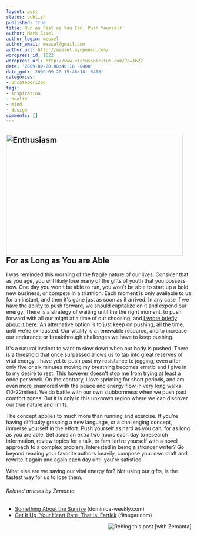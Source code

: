 ```yaml
---
layout: post
status: publish
published: true
title: Run as Fast as You Can, Push Yourself!
author: Mark Essel
author_login: messel
author_email: messel@gmail.com
author_url: http://messel.myopenid.com/
wordpress_id: 1622
wordpress_url: http://www.victusspiritus.com/?p=1622
date: '2009-09-20 08:46:18 -0400'
date_gmt: '2009-09-20 15:46:18 -0400'
categories:
- Uncategorized
tags:
- inspiration
- health
- mind
- design
comments: []
---
```

<h2><a href="http://www.flickr.com/photos/damongarrett/"><img class="aligncenter size-full wp-image-1623" title="Enthusiasm" src="http://www.victusspiritus.com/wp-content/uploads/2009/09/Enthusiasm.jpg" alt="Enthusiasm" width="480" height="330" /></a><br />
For as Long as You are Able</h2>
<p>I was reminded this morning of the fragile nature of our lives. Consider that as you age, you will likely lose many of the gifts of youth that you possess now. One day you won't be able to run, you won't be able to start up a bold new business, or compete in a triathlon. Each moment is only available to us for an instant, and then it's gone just as soon as it arrived. In any case if we have the ability to push forward, we should capitalize on it and expend our energy. There is a strategy of waiting until the the right moment, to push forward with all our might at a time of our choosing, and <a href="http://www.victusspiritus.com/2009/09/14/procrastinate-until-youre-ready/">I wrote briefly about it here</a>. An alternative option is to just keep on pushing, all the time, until we're exhausted. Our vitality is a renewable resource, and to increase our endurance or breakthrough challenges we have to keep pushing.</p>
<p>It's a natural instinct to want to slow down when our body is pushed. There is a threshold that once surpassed allows us to tap into great reserves of vital energy. I have yet to push past my resistance to jogging, even after only five or six minutes moving my breathing becomes erratic and I give in to my desire to rest. This however doesn't stop me from trying at least a once per week. On the contrary, I love sprinting for short periods, and am even more enamored with the peace and energy flow in very long walks (10-22miles). We do battle with our own stubbornness when we push past comfort zones. But it is only in this unknown region where we can discover our true nature and limits.</p>
<p>The concept applies to much more than running and exercise. If you're having difficulty grasping a new language, or a challenging concept, immerse yourself in the effort. Push yourself as hard as you can, for as long as you are able. Set aside an extra two hours each day to research information, review topics for a talk, or familiarize yourself with a novel approach to a complex problem. Interested in being a stronger writer? Go beyond reading your favorite authors heavily, compose your own draft and rewrite it again and again each day until you're satisfied.</p>
<p>What else are we saving our vital energy for? Not using our gifts, is the fastest way for us to lose them.</p>
<h6 class="zemanta-related-title" style="font-size: 1em;">Related articles by Zemanta</h6>
<ul class="zemanta-article-ul">
<li class="zemanta-article-ul-li"><a href="http://www.dominica-weekly.com/lifestyle/something-about-the-sunrise/">Something About the Sunrise</a> (dominica-weekly.com)</li>
<li class="zemanta-article-ul-li"><a href="http://www.fitsugar.com/4139388">Get It Up, Your Heart Rate, That Is: Fartlek</a> (fitsugar.com)</li>
</ul>
<div class="zemanta-pixie" style="margin-top: 10px; height: 15px;"><a class="zemanta-pixie-a" title="Reblog this post [with Zemanta]" href="http://reblog.zemanta.com/zemified/80ee3d6e-5449-4327-bec2-6c682102ce6a/"><img class="zemanta-pixie-img" style="border: none; float: right;" src="http://img.zemanta.com/reblog_e.png?x-id=80ee3d6e-5449-4327-bec2-6c682102ce6a" alt="Reblog this post [with Zemanta]" /></a><span class="zem-script more-related pretty-attribution"><script src="http://static.zemanta.com/readside/loader.js" type="text/javascript"></script></span></div>
